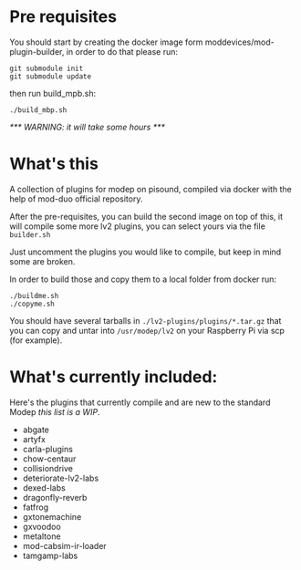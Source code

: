 # Pre requisites

You should start by creating the docker image form moddevices/mod-plugin-builder, in order to do that please run:
```
git submodule init
git submodule update
```

then run build_mpb.sh:
```
./build_mbp.sh
```
_*** WARNING: it will take some hours ***_

# What's this

A collection of plugins for modep on pisound, compiled via docker with the help of mod-duo official repository.

After the pre-requisites, you can build the second image on top of this, it will compile some more lv2 plugins, you can select yours via the file `builder.sh`

Just uncomment the plugins you would like to compile, but keep in mind some are broken.

In order to build those and copy them to a local folder from docker run:

```
./buildme.sh
./copyme.sh
```

You should have several tarballs in `./lv2-plugins/plugins/*.tar.gz` that you can copy and untar into `/usr/modep/lv2` on your Raspberry Pi via scp (for example).

# What's currently included:

Here's the plugins that currently compile and are new to the standard Modep _this list is a WIP_.

- abgate
- artyfx
- carla-plugins
- chow-centaur
- collisiondrive
- deteriorate-lv2-labs
- dexed-labs
- dragonfly-reverb
- fatfrog
- gxtonemachine
- gxvoodoo
- metaltone
- mod-cabsim-ir-loader
- tamgamp-labs
